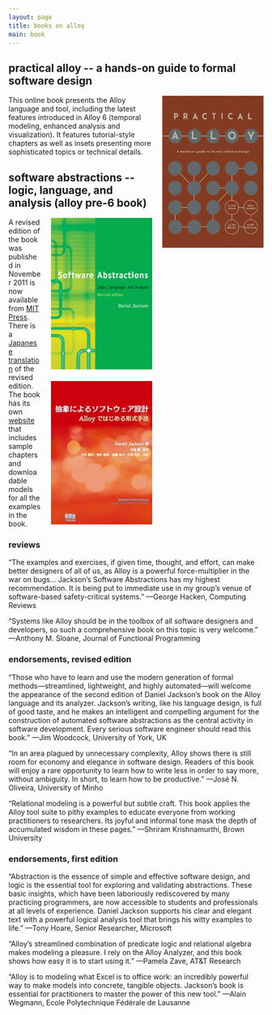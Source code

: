 ```yaml
---
layout: page
title: books on alloy
main: book
---
```


## practical alloy -- a hands-on guide to formal software design

<div style="float:right;width:200px; margin-left:20px;">
<a href="https://practicalalloy.github.io"><img  src="image/practicalalloy.jpg"/></a>
</div>

This online book presents the Alloy language and tool, including the latest features introduced in Alloy 6 (temporal modeling, enhanced analysis and visualization). It features tutorial-style chapters as well as insets presenting more sophisticated topics or technical details.

## software abstractions -- logic, language, and analysis (alloy pre-6 book)

<div style="float:right;width:200px; margin-left:20px;">
<a href="https://mitpress.mit.edu/books/software-abstractions"><img  src="image/cover.jpg"/></a>
<br/>
<a href="https://www.amazon.co.jp/%E6%8A%BD%E8%B1%A1%E3%81%AB%E3%82%88%E3%82%8B%E3%82%BD%E3%83%95%E3%83%88%E3%82%A6%E3%82%A7%E3%82%A2%E8%A8%AD%E8%A8%88-Alloy%E3%81%A7%E3%81%AF%E3%81%98%E3%82%81%E3%82%8B%E5%BD%A2%E5%BC%8F%E6%89%8B%E6%B3%95-Daniel-Jackson/dp/4274068587/ref=sr_1_4?ie=UTF8&qid=1503508238&sr=8-4&keywords=software+abstractions"><img  style="margin-top:20px" src="image/cover-japanese.jpg"/></a>
</div>

A revised edition of the book was published in November 2011 is now available from [MIT Press](https://mitpress.mit.edu/books/software-abstractions-revised-edition). There is a [Japanese translation](https://sites.google.com/site/softwareabstractionsja/) of the revised edition. The book has its own [website](http://softwareabstractions.org/) that includes sample chapters and downloadable models for all the examples in the book.

### reviews

“The examples and exercises, if given time, thought, and effort, can make better designers of all of us, as Alloy is a powerful force-multiplier in the war on bugs... Jackson’s Software Abstractions has my highest recommendation. It is being put to immediate use in my group’s venue of software-based safety-critical systems.”
—George Hacken, Computing Reviews

“Systems like Alloy should be in the toolbox of all software designers and developers, so such a comprehensive book on this topic is very welcome.”
—Anthony M. Sloane, Journal of Functional Programming

### endorsements, revised edition

“Those who have to learn and use the modern generation of formal methods—streamlined, lightweight, and highly automated—will welcome the appearance of the second edition of Daniel Jackson’s book on the Alloy language and its analyzer. Jackson’s writing, like his language design, is full of good taste, and he makes an intelligent and compelling argument for the construction of automated software abstractions as the central activity in software development. Every serious software engineer should read this book.”
—Jim Woodcock, University of York, UK

“In an area plagued by unnecessary complexity, Alloy shows there is still room for economy and elegance in software design. Readers of this book will enjoy a rare opportunity to learn how to write less in order to say more, without ambiguity. In short, to learn how to be productive.”
—José N. Oliveira, University of Minho

“Relational modeling is a powerful but subtle craft. This book applies the Alloy tool suite to pithy examples to educate everyone from working practitioners to researchers. Its joyful and informal tone mask the depth of accumulated wisdom in these pages.”
—Shriram Krishnamurthi, Brown University

### endorsements, first edition

“Abstraction is the essence of simple and effective software design, and logic is the essential tool for exploring and validating abstractions. These basic insights, which have been laboriously rediscovered by many practicing programmers, are now accessible to students and professionals at all levels of experience. Daniel Jackson supports his clear and elegant text with a powerful logical analysis tool that brings his witty examples to life.”
—Tony Hoare, Senior Researcher, Microsoft

“Alloy’s streamlined combination of predicate logic and relational algebra makes modeling a pleasure. I rely on the Alloy Analyzer, and this book shows how easy it is to start using it.”
—Pamela Zave, AT&T Research

“Alloy is to modeling what Excel is to office work: an incredibly powerful way to make models into concrete, tangible objects. Jackson’s book is essential for practitioners to master the power of this new tool.”
—Alain Wegmann, Ecole Polytechnique Fédérale de Lausanne

